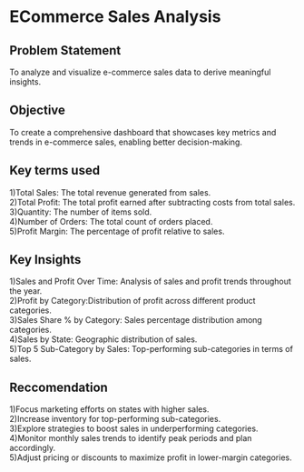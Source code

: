 
# ECommerce Sales Analysis




## Problem Statement
To analyze and visualize e-commerce sales data to derive meaningful insights.
## Objective
To create a comprehensive dashboard that showcases key metrics and trends in e-commerce sales, enabling better decision-making.
## Key terms used  
1)Total Sales: The total revenue generated from sales.  
2)Total Profit: The total profit earned after subtracting costs from total sales.  
3)Quantity: The number of items sold.  
4)Number of Orders: The total count of orders placed.  
5)Profit Margin: The percentage of profit relative to sales.  
## Key Insights
1)Sales and Profit Over Time: Analysis of sales and profit trends throughout the year.  
2)Profit by Category:Distribution of profit across different product categories.  
3)Sales Share % by Category: Sales percentage distribution among categories.  
4)Sales by State: Geographic distribution of sales.  
5)Top 5 Sub-Category by Sales: Top-performing sub-categories in terms of sales.
## Reccomendation
1)Focus marketing efforts on states with higher sales.  
2)Increase inventory for top-performing sub-categories.  
3)Explore strategies to boost sales in underperforming categories.  
4)Monitor monthly sales trends to identify peak periods and plan accordingly.  
5)Adjust pricing or discounts to maximize profit in lower-margin categories.  
